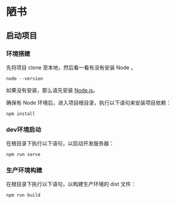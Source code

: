 # 陋书

## 启动项目

### 环境搭建

先将项目 clone 至本地，然后看一看有没有安装 Node 。

```shell
node --version
```

如果没有安装，那么请先安装 [Node.js](http://nodejs.cn/download/)。

确保有 Node 环境后，进入项目根目录，执行以下语句来安装项目依赖：

```shell
npm install
```

### dev环境启动

在根目录下执行以下语句，以启动开发服务器：

```shell
npm run serve
```

### 生产环境构建

在根目录下执行以下语句，以构建生产环境的 dist 文件：

```shell
npm run build
```

